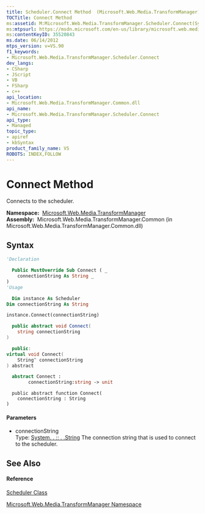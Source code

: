 ```yaml
---
title: Scheduler.Connect Method  (Microsoft.Web.Media.TransformManager)
TOCTitle: Connect Method
ms:assetid: M:Microsoft.Web.Media.TransformManager.Scheduler.Connect(System.String)
ms:mtpsurl: https://msdn.microsoft.com/en-us/library/microsoft.web.media.transformmanager.scheduler.connect(v=VS.90)
ms:contentKeyID: 35520843
ms.date: 06/14/2012
mtps_version: v=VS.90
f1_keywords:
- Microsoft.Web.Media.TransformManager.Scheduler.Connect
dev_langs:
- CSharp
- JScript
- VB
- FSharp
- c++
api_location:
- Microsoft.Web.Media.TransformManager.Common.dll
api_name:
- Microsoft.Web.Media.TransformManager.Scheduler.Connect
api_type:
- Managed
topic_type:
- apiref
- kbSyntax
product_family_name: VS
ROBOTS: INDEX,FOLLOW
---
```


# Connect Method

Connects to the scheduler.

**Namespace:**  [Microsoft.Web.Media.TransformManager](microsoft-web-media-transformmanager-namespace.md)  
**Assembly:**  Microsoft.Web.Media.TransformManager.Common (in Microsoft.Web.Media.TransformManager.Common.dll)

## Syntax

``` vb
'Declaration

  Public MustOverride Sub Connect ( _
    connectionString As String _
)
'Usage

  Dim instance As Scheduler
Dim connectionString As String

instance.Connect(connectionString)
```

``` csharp
  public abstract void Connect(
    string connectionString
)
```

``` c++
  public:
virtual void Connect(
    String^ connectionString
) abstract
```

``` fsharp
  abstract Connect : 
        connectionString:string -> unit 
```

``` jscript
  public abstract function Connect(
    connectionString : String
)
```

#### Parameters

  - connectionString  
    Type: [System. . :: . .String](https://msdn.microsoft.com/en-us/library/s1wwdcbf\(v=vs.90\))  
    The connection string that is used to connect to the scheduler.  

## See Also

#### Reference

[Scheduler Class](scheduler-class-microsoft-web-media-transformmanager.md)

[Microsoft.Web.Media.TransformManager Namespace](microsoft-web-media-transformmanager-namespace.md)

